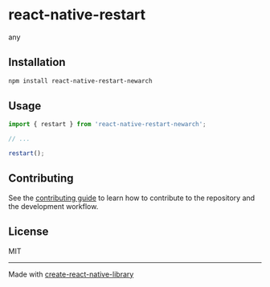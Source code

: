 # react-native-restart

any

## Installation

```sh
npm install react-native-restart-newarch
```

## Usage

```js
import { restart } from 'react-native-restart-newarch';

// ...

restart();
```

## Contributing

See the [contributing guide](CONTRIBUTING.md) to learn how to contribute to the repository and the development workflow.

## License

MIT

---

Made with [create-react-native-library](https://github.com/callstack/react-native-builder-bob)
